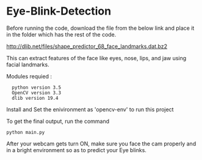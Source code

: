 # Eye-Blink-Detection

Before running the code, download the file from the below link and place it in the folder which has the rest of the code.

http://dlib.net/files/shape_predictor_68_face_landmarks.dat.bz2

This can extract features of the face like eyes, nose, lips, and jaw using facial landmarks.




Modules requied :
```
  python version 3.5
  OpenCV version 3.3
  dlib version 19.4
```
Install and Set the enivironment as 'opencv-env' to run this project

To get the final output, run the command
```
python main.py
``` 

After your webcam gets turn ON, make sure you face the cam properly and in a bright environment so as to predict your Eye blinks.
